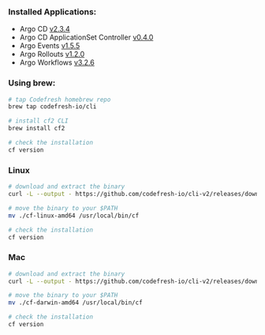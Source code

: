 ### Installed Applications:

- Argo CD [v2.3.4](https://github.com/argoproj/argo-cd/releases/tag/v2.3.4)
- Argo CD ApplicationSet Controller [v0.4.0](https://github.com/argoproj-labs/applicationset/releases/tag/v0.4.0)
- Argo Events [v1.5.5](https://github.com/argoproj/argo-events/releases/tag/v1.5.5)
- Argo Rollouts [v1.2.0](https://github.com/argoproj/argo-rollouts/releases/tag/v1.2.0)
- Argo Workflows [v3.2.6](https://github.com/argoproj/argo-workflows/releases/tag/v3.2.6)

### Using brew:

```bash
# tap Codefresh homebrew repo
brew tap codefresh-io/cli

# install cf2 CLI
brew install cf2

# check the installation
cf version
```

### Linux

```bash
# download and extract the binary
curl -L --output - https://github.com/codefresh-io/cli-v2/releases/download/v0.0.478/cf-linux-amd64.tar.gz | tar zx

# move the binary to your $PATH
mv ./cf-linux-amd64 /usr/local/bin/cf

# check the installation
cf version
```

### Mac

```bash
# download and extract the binary
curl -L --output - https://github.com/codefresh-io/cli-v2/releases/download/v0.0.478/cf-darwin-amd64.tar.gz | tar zx

# move the binary to your $PATH
mv ./cf-darwin-amd64 /usr/local/bin/cf

# check the installation
cf version
```
